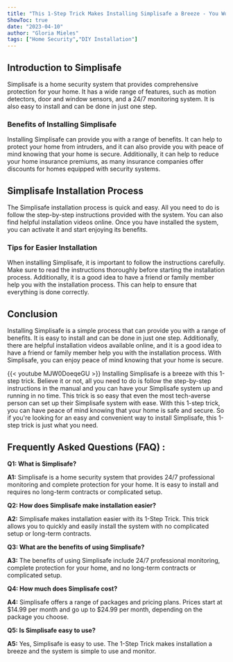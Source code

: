```yaml
---
title: "This 1-Step Trick Makes Installing Simplisafe a Breeze - You Won't Believe How Easy It Is!"
ShowToc: true 
date: "2023-04-10"
author: "Gloria Mieles" 
tags: ["Home Security","DIY Installation"]
---
```

## Introduction to Simplisafe 

Simplisafe is a home security system that provides comprehensive protection for your home. It has a wide range of features, such as motion detectors, door and window sensors, and a 24/7 monitoring system. It is also easy to install and can be done in just one step. 

### Benefits of Installing Simplisafe 

Installing Simplisafe can provide you with a range of benefits. It can help to protect your home from intruders, and it can also provide you with peace of mind knowing that your home is secure. Additionally, it can help to reduce your home insurance premiums, as many insurance companies offer discounts for homes equipped with security systems. 

## Simplisafe Installation Process 

The Simplisafe installation process is quick and easy. All you need to do is follow the step-by-step instructions provided with the system. You can also find helpful installation videos online. Once you have installed the system, you can activate it and start enjoying its benefits. 

### Tips for Easier Installation 

When installing Simplisafe, it is important to follow the instructions carefully. Make sure to read the instructions thoroughly before starting the installation process. Additionally, it is a good idea to have a friend or family member help you with the installation process. This can help to ensure that everything is done correctly. 

## Conclusion 

Installing Simplisafe is a simple process that can provide you with a range of benefits. It is easy to install and can be done in just one step. Additionally, there are helpful installation videos available online, and it is a good idea to have a friend or family member help you with the installation process. With Simplisafe, you can enjoy peace of mind knowing that your home is secure.

{{< youtube MJW0DoeqeGU >}} 
Installing Simplisafe is a breeze with this 1-step trick. Believe it or not, all you need to do is follow the step-by-step instructions in the manual and you can have your Simplisafe system up and running in no time. This trick is so easy that even the most tech-averse person can set up their Simplisafe system with ease. With this 1-step trick, you can have peace of mind knowing that your home is safe and secure. So if you're looking for an easy and convenient way to install Simplisafe, this 1-step trick is just what you need.

## Frequently Asked Questions (FAQ) :
**Q1: What is Simplisafe?**

**A1:** Simplisafe is a home security system that provides 24/7 professional monitoring and complete protection for your home. It is easy to install and requires no long-term contracts or complicated setup.

**Q2: How does Simplisafe make installation easier?**

**A2:** Simplisafe makes installation easier with its 1-Step Trick. This trick allows you to quickly and easily install the system with no complicated setup or long-term contracts. 

**Q3: What are the benefits of using Simplisafe?**

**A3:** The benefits of using Simplisafe include 24/7 professional monitoring, complete protection for your home, and no long-term contracts or complicated setup.

**Q4: How much does Simplisafe cost?**

**A4:** Simplisafe offers a range of packages and pricing plans. Prices start at $14.99 per month and go up to $24.99 per month, depending on the package you choose. 

**Q5: Is Simplisafe easy to use?**

**A5:** Yes, Simplisafe is easy to use. The 1-Step Trick makes installation a breeze and the system is simple to use and monitor.





